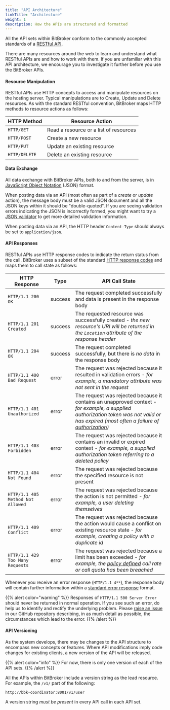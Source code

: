 ```yaml
---
title: "API Architecture"
linkTitle: "Architecture"
weight: 1
description: How the APIs are structured and formatted
---
```


All the API sets within BitBroker conform to the commonly accepted standards of a [RESTful API](https://en.wikipedia.org/wiki/Representational_state_transfer).

There are many resources around the web to learn and understand what RESTful APIs are and how to work with them. If you are unfamiliar with this API architecture, we encourage you to investigate it further before you use the BitBroker APIs.

#### Resource Manipulation

RESTful APIs use HTTP concepts to access and manipulate resources on the hosting server. Typical manipulations are to Create, Update and Delete resources. As with the standard RESTful convention, BitBroker maps HTTP methods to resource actions as follows:

HTTP Method | Resource Action
--- | ---
`HTTP/GET` | Read a resource or a list of resources
`HTTP/POST` | Create a new resource
`HTTP/PUT` | Update an existing resource
`HTTP/DELETE` | Delete an existing resource

#### Data Exchange

All data exchange with BitBroker APIs, both to and from the server, is in [JavaScript Object Notation](https://www.json.org/json-en.html) (JSON) format.

When posting data via an API (most often as part of a _create_ or _update_ action), the message body must be a valid JSON document and all the JSON keys within it should be "double-quoted". If you are seeing validation errors indicating the JSON is incorrectly formed, you might want to try a [JSON validator](https://jsonlint.com/) to get more detailed validation information.

When posting data via an API, the HTTP header `Content-Type` should always be set to `application/json`.

#### API Responses

RESTful APIs use HTTP response codes to indicate the return status from the call. BitBroker uses a subset of the standard [HTTP response codes](https://en.wikipedia.org/wiki/List_of_HTTP_status_codes) and maps them to call state as follows:

HTTP Response | Type | API Call State
--- | --- | ---
`HTTP/1.1 200 OK` | <div class="stamp">success</div> | The request completed successfully and data is present in the response body
`HTTP/1.1 201 Created` | <div class="stamp">success</div> | The requested resource was successfully created - _the new resource's URI will be returned in the `Location` attribute of the response header_
`HTTP/1.1 204 OK` | <div class="stamp">success</div> | The request completed successfully, but there is _no data_ in the response body
`HTTP/1.1 400 Bad Request` | <div class="stamp text-warning">error</div> | The request was rejected because it resulted in validation errors - _for example, a mandatory attribute was not sent in the request_
`HTTP/1.1 401 Unauthorized` | <div class="stamp text-warning">error</div> | The request was rejected because it contains an unapproved context - _for example, a supplied authorization token was not valid or has expired (most often a failure of [authorization](/docs/api-conventions/authorization/))_
`HTTP/1.1 403 Forbidden` | <div class="stamp text-warning">error</div> | The request was rejected because it contains an invalid or expired context - _for example, a supplied authorization token referring to a deleted policy_
`HTTP/1.1 404 Not Found` | <div class="stamp text-warning">error</div> | The request was rejected because the specified resource is not present
`HTTP/1.1 405 Method Not Allowed` | <div class="stamp text-warning">error</div> | The request was rejected because the action is not permitted - _for example, a user deleting themselves_
`HTTP/1.1 409 Conflict` | <div class="stamp text-warning">error</div> | The request was rejected because the action would cause a conflict on existing resource state - _for example, creating a policy with a duplicate id_
`HTTP/1.1 429 Too Many Requests` | <div class="stamp text-warning">error</div> | The request was rejected because a limit has been exceeded - _for example, the [policy defined](/docs/concepts/policy/) call rate or call quota has been breached_

Whenever you receive an error response (`HTTP/1.1 4**`), the response body will contain further information within a [standard error response](/docs/api-conventions/errors/) format.

{{% alert color="warning" %}}
Responses of `HTTP/1.1 500 Server Error` should never be returned in normal operation. If you see such an error, do help us to identify and rectify the underlying problem. Please [raise an issue](https://github.com/bit-broker/bit-broker/issues) in our GitHub repository describing, in as much detail as possible, the circumstances which lead to the error.
{{% /alert %}}

#### API Versioning

As the system develops, there may be changes to the API structure to encompass new concepts or features. Where API modifications imply code changes for existing clients, a new version of the API will be released.

{{% alert color="info" %}}
For now, there is only one version of each of the API sets.
{{% /alert %}}

All the APIs within BitBroker include a version string as the lead resource. For example, the `/v1/` part of the following:

```
http://bbk-coordinator:8001/v1/user
```

A version string _must be present_ in every API call in each API set.
